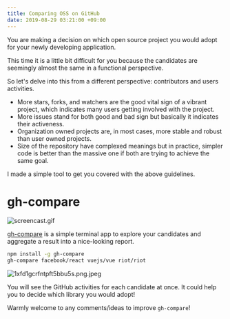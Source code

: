 ```yaml
---
title: Comparing OSS on GitHub
date: 2019-08-29 03:21:00 +09:00
---
```


You are making a decision on which open source project you would adopt for your newly developing application.

This time it is a little bit difficult for you because the candidates are seemingly almost the same in a functional perspective.

So let's delve into this from a different perspective: contributors and users activities.

- More stars, forks, and watchers are the good vital sign of a vibrant project, which indicates many users getting involved with the project.
- More issues stand for both good and bad sign but basically it indicates their activeness.
- Organization owned projects are, in most cases, more stable and robust than user owned projects.
- Size of the repository have complexed meanings but in practice, simpler code is better than the massive one if both are trying to achieve the same goal.

I made a simple tool to get you covered with the above guidelines.

# gh-compare

![screencast.gif](/uploads/screencast.gif)

[gh-compare](https://github.com/uetchy/gh-compare) is a simple terminal app to explore your candidates and aggregate a result into a nice-looking report.

```bash
npm install -g gh-compare
gh-compare facebook/react vuejs/vue riot/riot
```

![1xfd1gcrfntpft5bbu5s.png.jpeg](/uploads/1xfd1gcrfntpft5bbu5s.png.jpeg)

You will see the GitHub activities for each candidate at once.
It could help you to decide which library you would adopt!

Warmly welcome to any comments/ideas to improve `gh-compare`!